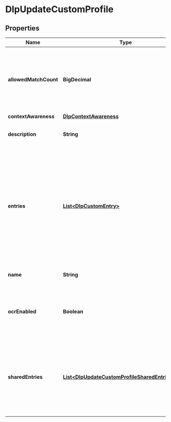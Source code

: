 

# DlpUpdateCustomProfile


## Properties

| Name | Type | Description | Notes |
|------------ | ------------- | ------------- | -------------|
|**allowedMatchCount** | **BigDecimal** | Related DLP policies will trigger when the match count exceeds the number set. |  [optional] |
|**contextAwareness** | [**DlpContextAwareness**](DlpContextAwareness.md) |  |  [optional] |
|**description** | **String** | The description of the profile. |  [optional] |
|**entries** | [**List&lt;DlpCustomEntry&gt;**](DlpCustomEntry.md) | The custom entries for this profile. Array elements with IDs are modifying the existing entry with that ID. Elements without ID will create new entries. Any entry not in the list will be deleted. |  [optional] |
|**name** | **String** | The name of the profile. |  [optional] |
|**ocrEnabled** | **Boolean** | If true, scan images via OCR to determine if any text present matches filters. |  [optional] |
|**sharedEntries** | [**List&lt;DlpUpdateCustomProfileSharedEntriesInner&gt;**](DlpUpdateCustomProfileSharedEntriesInner.md) | Entries from other profiles (e.g. pre-defined Cloudflare profiles, or your Microsoft Information Protection profiles). |  [optional] |



